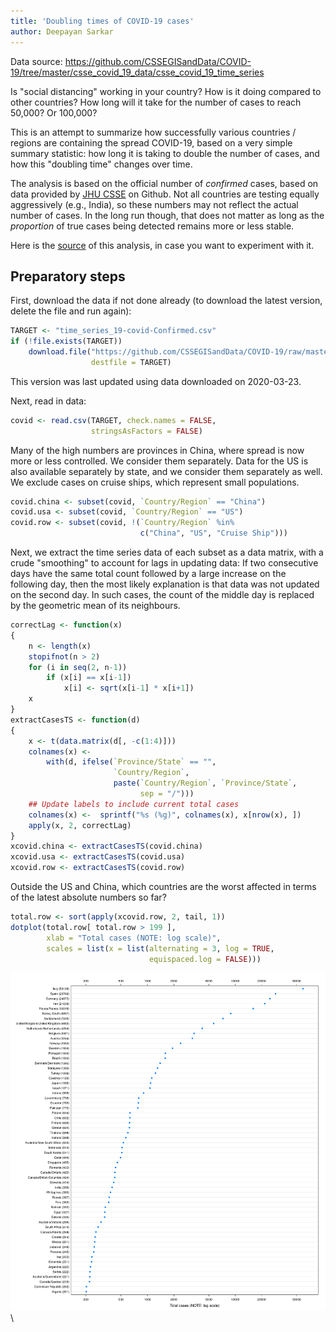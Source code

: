 ```yaml
---
title: 'Doubling times of COVID-19 cases'
author: Deepayan Sarkar
---
```



Data source: <https://github.com/CSSEGISandData/COVID-19/tree/master/csse_covid_19_data/csse_covid_19_time_series>




Is "social distancing" working in your country? How is it doing
compared to other countries? How long will it take for the number of
cases to reach 50,000? Or 100,000?

This is an attempt to summarize how successfully various countries /
regions are containing the spread COVID-19, based on a very simple
summary statistic: how long it is taking to double the number of
cases, and how this "doubling time" changes over time.

The analysis is based on the official number of _confirmed_ cases,
based on data provided by [JHU
CSSE](https://github.com/CSSEGISandData/COVID-19/tree/master/csse_covid_19_data/csse_covid_19_time_series)
on Github. Not all countries are testing equally aggressively (e.g.,
India), so these numbers may not reflect the actual number of
cases. In the long run though, that does not matter as long as the
_proportion_ of true cases being detected remains more or less stable.

Here is the [source](doubling.rmd) of this analysis, in case you want
to experiment with it.


## Preparatory steps

First, download the data if not done already (to download the latest
version, delete the file and run again):


```r
TARGET <- "time_series_19-covid-Confirmed.csv"
if (!file.exists(TARGET))
    download.file("https://github.com/CSSEGISandData/COVID-19/raw/master/csse_covid_19_data/csse_covid_19_time_series/time_series_19-covid-Confirmed.csv",
                  destfile = TARGET)
```

This version was last updated using data downloaded on 2020-03-23.


Next, read in data:


```r
covid <- read.csv(TARGET, check.names = FALSE,
                  stringsAsFactors = FALSE)
```

Many of the high numbers are provinces in China, where spread is now
more or less controlled. We consider them separately. Data for the US
is also available separately by state, and we consider them separately
as well. We exclude cases on cruise ships, which represent small
populations.



```r
covid.china <- subset(covid, `Country/Region` == "China")
covid.usa <- subset(covid, `Country/Region` == "US")
covid.row <- subset(covid, !(`Country/Region` %in%
                             c("China", "US", "Cruise Ship")))
```

Next, we extract the time series data of each subset as a data matrix,
with a crude "smoothing" to account for lags in updating data: If two
consecutive days have the same total count followed by a large
increase on the following day, then the most likely explanation is
that data was not updated on the second day. In such cases, the count
of the middle day is replaced by the geometric mean of its neighbours.



```r
correctLag <- function(x)
{
    n <- length(x)
    stopifnot(n > 2)
    for (i in seq(2, n-1))
        if (x[i] == x[i-1])
            x[i] <- sqrt(x[i-1] * x[i+1])
    x
}
extractCasesTS <- function(d)
{
    x <- t(data.matrix(d[, -c(1:4)]))
    colnames(x) <-
        with(d, ifelse(`Province/State` == "",
                       `Country/Region`,
                       paste(`Country/Region`, `Province/State`,
                             sep = "/")))
    ## Update labels to include current total cases
    colnames(x) <-  sprintf("%s (%g)", colnames(x), x[nrow(x), ])
    apply(x, 2, correctLag)
}
xcovid.china <- extractCasesTS(covid.china)
xcovid.usa <- extractCasesTS(covid.usa)
xcovid.row <- extractCasesTS(covid.row)
```

Outside the US and China, which countries are the worst affected in
terms of the latest absolute numbers so far?


```r
total.row <- sort(apply(xcovid.row, 2, tail, 1))
dotplot(total.row[ total.row > 199 ],
        xlab = "Total cases (NOTE: log scale)",
        scales = list(x = list(alternating = 3, log = TRUE,
                               equispaced.log = FALSE)))
```

![plot of chunk unnamed-chunk-5](figures/doubling-unnamed-chunk-5-1.png)
\


